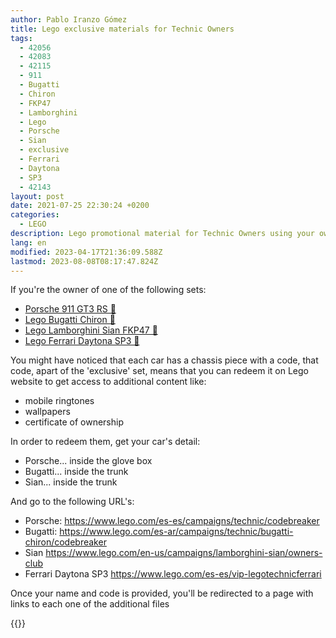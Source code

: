 ```yaml
---
author: Pablo Iranzo Gómez
title: Lego exclusive materials for Technic Owners
tags:
  - 42056
  - 42083
  - 42115
  - 911
  - Bugatti
  - Chiron
  - FKP47
  - Lamborghini
  - Lego
  - Porsche
  - Sian
  - exclusive
  - Ferrari
  - Daytona
  - SP3
  - 42143
layout: post
date: 2021-07-25 22:30:24 +0200
categories:
  - LEGO
description: Lego promotional material for Technic Owners using your own's car license plate
lang: en
modified: 2023-04-17T21:36:09.588Z
lastmod: 2023-08-08T08:17:47.824Z
---
```


If you're the owner of one of the following sets:

- [Porsche 911 GT3 RS 🛒](https://www.amazon.es/dp/B01CCT2ZHC?tag=redken-21)
- [Lego Bugatti Chiron 🛒](https://www.amazon.es/dp/B0792RB3B6?tag=redken-21)
- [Lego Lamborghini Sian FKP47 🛒](https://www.amazon.es/dp/B0813RJRYC?tag=redken-21)
- [Lego Ferrari Daytona SP3 🛒](https://www.amazon.es/dp/B09QFSCWD9?tag=rdkn-21)

You might have noticed that each car has a chassis piece with a code, that code, apart of the 'exclusive' set, means that you can redeem it on Lego website to get access to additional content like:

- mobile ringtones
- wallpapers
- certificate of ownership

In order to redeem them, get your car's detail:

- Porsche... inside the glove box
- Bugatti... inside the trunk
- Sian... inside the trunk

And go to the following URL's:

- Porsche: <https://www.lego.com/es-es/campaigns/technic/codebreaker>
- Bugatti: <https://www.lego.com/es-ar/campaigns/technic/bugatti-chiron/codebreaker>
- Sian <https://www.lego.com/en-us/campaigns/lamborghini-sian/owners-club>
- Ferrari Daytona SP3 <https://www.lego.com/es-es/vip-legotechnicferrari>

Once your name and code is provided, you'll be redirected to a page with links to each one of the additional files

{{<enjoy>}}
